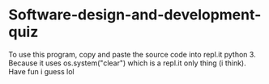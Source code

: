 # Software-design-and-development-quiz
To use this program, copy and paste the source code into repl.it python 3.
Because it uses os.system("clear") which is a repl.it only thing (i think).
Have fun i guess lol
